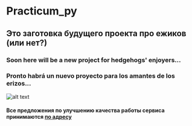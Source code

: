 # Practicum_py
## Это заготовка будущего проекта про **ежиков** (или нет?)
### Soon here will be a new project for hedgehogs' enjoyers...
### Pronto habrá un nuevo proyecto para los amantes de los erizos...
![alt text](https://i.pinimg.com/originals/ed/3f/3d/ed3f3d7dc829143975a5e6d4d2d4bf0d.jpg)

#### Все предложения по улучшению качества работы сервиса принимаются [по адресу](n.linev@g.nsu.ru)


